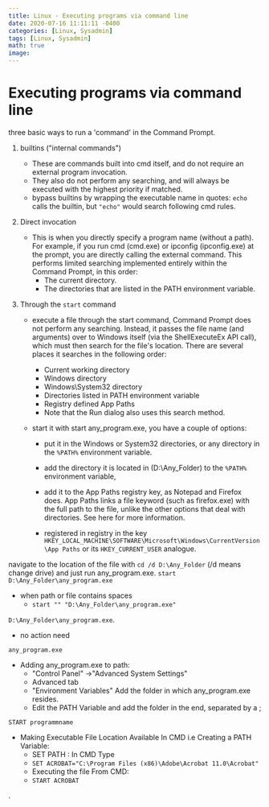 ```yaml
---
title: Linux - Executing programs via command line
date: 2020-07-16 11:11:11 -0400
categories: [Linux, Sysadmin]
tags: [Linux, Sysadmin]
math: true
image: 
---
```


# Executing programs via command line

three basic ways to run a 'command' in the Command Prompt.

1. builtins ("internal commands")
    - These are commands built into cmd itself, and do not require an external program invocation.
    - They also do not perform any searching, and will always be executed with the highest priority if matched.
    - bypass builtins by wrapping the executable name in quotes: `echo` calls the builtin, but `"echo"` would search following cmd rules.


2. Direct invocation
    - This is when you directly specify a program name (without a path). For example, if you run cmd (cmd.exe) or ipconfig (ipconfig.exe) at the prompt, you are directly calling the external command. This performs limited searching implemented entirely within the Command Prompt, in this order:
      - The current directory.
      - The directories that are listed in the PATH environment variable.


3. Through the `start` command
    - execute a file through the start command, Command Prompt does not perform any searching.
    Instead, it passes the file name (and arguments) over to Windows itself (via the ShellExecuteEx API call), which must then search for the file's location. There are several places it searches in the following order:
      - Current working directory
      - Windows directory
      - Windows\System32 directory
      - Directories listed in PATH environment variable
      - Registry defined App Paths
      - Note that the Run dialog also uses this search method.

    - start it with start any_program.exe, you have a couple of options:
      - put it in the Windows or System32 directories, or any directory in the `%PATH%` environment variable.
      - add the directory it is located in (D:\Any_Folder) to the `%PATH%` environment variable,


      - add it to the App Paths registry key, as Notepad and Firefox does. App Paths links a file keyword (such as firefox.exe) with the full path to the file, unlike the other options that deal with directories. See here for more information.
      - registered in registry in the key `HKEY_LOCAL_MACHINE\SOFTWARE\Microsoft\Windows\CurrentVersion\App Paths` or its `HKEY_CURRENT_USER` analogue.


navigate to the location of the file with `cd /d D:\Any_Folder` (/d means change drive) and just run any_program.exe. `start D:\Any_Folder\any_program.exe`
- when path or file contains spaces
  - `start "" "D:\Any_Folder\any_program.exe"`

`D:\Any_Folder\any_program.exe`.
- no action need

`any_program.exe`
- Adding any_program.exe to path:
  - "Control Panel" ->"Advanced System Settings"
  - Advanced tab
  - "Environment Variables" Add the folder in which any_program.exe resides.
  - Edit the PATH Variable and add the folder in the end, separated by a ;

`START programmname`
- Making Executable File Location Available In CMD i.e Creating a PATH Variable:
  - SET PATH : In CMD Type
  - `SET ACROBAT="C:\Program Files (x86)\Adobe\Acrobat 11.0\Acrobat"`
  - Executing the file From CMD:
  - `START ACROBAT`






















.
